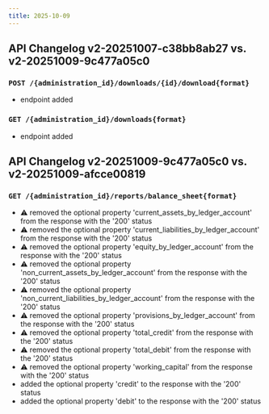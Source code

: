 ```yaml
---
title: 2025-10-09
---
```



## API Changelog v2-20251007-c38bb8ab27 vs. v2-20251009-9c477a05c0

### `POST /{administration_id}/downloads/{id}/download{format}`
-  endpoint added


### `GET /{administration_id}/downloads{format}`
-  endpoint added


## API Changelog v2-20251009-9c477a05c0 vs. v2-20251009-afcce00819

### `GET /{administration_id}/reports/balance_sheet{format}`
- :warning: removed the optional property 'current_assets_by_ledger_account' from the response with the '200' status
- :warning: removed the optional property 'current_liabilities_by_ledger_account' from the response with the '200' status
- :warning: removed the optional property 'equity_by_ledger_account' from the response with the '200' status
- :warning: removed the optional property 'non_current_assets_by_ledger_account' from the response with the '200' status
- :warning: removed the optional property 'non_current_liabilities_by_ledger_account' from the response with the '200' status
- :warning: removed the optional property 'provisions_by_ledger_account' from the response with the '200' status
- :warning: removed the optional property 'total_credit' from the response with the '200' status
- :warning: removed the optional property 'total_debit' from the response with the '200' status
- :warning: removed the optional property 'working_capital' from the response with the '200' status
-  added the optional property 'credit' to the response with the '200' status
-  added the optional property 'debit' to the response with the '200' status
